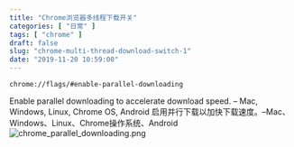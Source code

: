 ```yaml
---
title: "Chrome浏览器多线程下载开关"
categories: [ "日常" ]
tags: [ "chrome" ]
draft: false
slug: "chrome-multi-thread-download-switch-1"
date: "2019-11-20 10:59:00"
---
```


```
chrome://flags/#enable-parallel-downloading
```


<!--more-->


Enable parallel downloading to accelerate download speed. – Mac, Windows, Linux, Chrome OS, Android
启用并行下载以加快下载速度。–Mac、Windows、Linux、Chrome操作系统、Android
![chrome_parallel_downloading.png][1]


  [1]: https://imgs.gnux.cn/usr/uploads/2019/11/2040849477.png